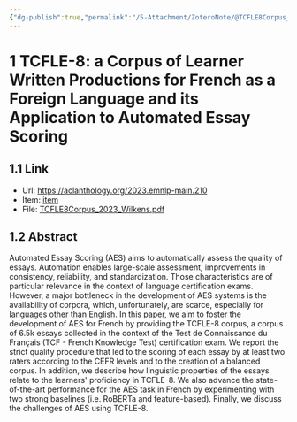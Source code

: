 ```yaml
---
{"dg-publish":true,"permalink":"/5-Attachment/ZoteroNote/@TCFLE8Corpus_2023_Wilkens/","title":"TCFLE-8: a Corpus of Learner Written Productions for French as a Foreign Language and its Application to Automated Essay Scoring"}
---
```


# 1 TCFLE-8: a Corpus of Learner Written Productions for French as a Foreign Language and its Application to Automated Essay Scoring
## 1.1 Link
- Url: https://aclanthology.org/2023.emnlp-main.210
- Item: [item](zotero://select/library/items/5BSE8839)
- File: [TCFLE8Corpus_2023_Wilkens.pdf](zotero://open-pdf/library/items/CJDGLLP4)
## 1.2 Abstract
Automated Essay Scoring (AES) aims to automatically assess the quality of essays. Automation enables large-scale assessment, improvements in consistency, reliability, and standardization. Those characteristics are of particular relevance in the context of language certification exams. However, a major bottleneck in the development of AES systems is the availability of corpora, which, unfortunately, are scarce, especially for languages other than English. In this paper, we aim to foster the development of AES for French by providing the TCFLE-8 corpus, a corpus of 6.5k essays collected in the context of the Test de Connaissance du Français (TCF - French Knowledge Test) certification exam. We report the strict quality procedure that led to the scoring of each essay by at least two raters according to the CEFR levels and to the creation of a balanced corpus. In addition, we describe how linguistic properties of the essays relate to the learners' proficiency in TCFLE-8. We also advance the state-of-the-art performance for the AES task in French by experimenting with two strong baselines (i.e. RoBERTa and feature-based). Finally, we discuss the challenges of AES using TCFLE-8.